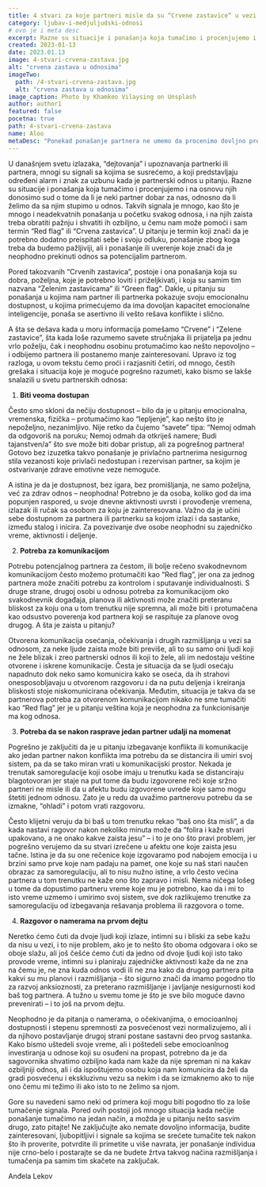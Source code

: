 ```yaml
---
title: 4 stvari za koje partneri misle da su “Crvene zastavice” u vezi – a nisu!
category: ljubav-i-medjuljudski-odnosi
# ovo je i meta desc
excerpt: Razne su situacije i ponašanja koja tumačimo i procenjujemo i na osnovu njih donosimo sud...
created: 2023-01-13
date: 2023.01.13
image: 4-stvari-crvena-zastava.jpg
alt: "crvena zastava u odnosima"
imageTwo:
  path: /4-stvari-crvena-zastava.jpg
  alt: "crvena zastava u odnosima"
image_caption: Photo by Khamkeo Vilaysing on Unsplash
author: author1
featured: false
pocetna: true
path: 4-stvari-crvena-zastava
name: Aloo
metaDesc: "Ponekad ponašanje partnera ne umemo da procenimo dovljno precizno i usled iskustava naših ili tuđih donosimo pogrešne zaključke"
---
```


U današnjem svetu izlazaka, “dejtovanja” i upoznavanja partnerki ili partnera, mnogi su signali sa kojima se susrećemo, a koji predstavljaju određeni alarm i znak za uzbunu kada je partnerski odnos u pitanju. Razne su situacije i ponašanja koja tumačimo i procenjujemo i na osnovu njih donosimo sud o tome da li je neki partner dobar za nas, odnosno da li želimo da sa njim stupimo u odnos. Takvih signala je mnogo, kao što je mnogo i neadekvatnih ponašanja u početku svakog odnosa, i na njih zaista treba obratiti pažnju i shvatiti ih ozbiljno, u čemu nam može pomoći i sam termin “Red flag” ili “Crvena zastavica”. U pitanju je termin koji znači da je potrebno dodatno preispitati sebe i svoju odluku, ponašanje zbog koga treba da budemo pažljiviji, ali i ponašanje ili uverenje koje znači da je neophodno prekinuti odnos sa potencijalim partnerom.

Pored takozvanih “Crvenih zastavica”, postoje i ona ponašanja koja su dobra, poželjna, koje je potrebno loviti i priželjkivati, i koja su samim tim nazvana “Zelenim zastavicama” ili “Green flag”. Dakle, u pitanju su ponašanja u kojima nam partner ili partnerka pokazuje svoju emocionalnu dostupnost, u kojima primećujemo da ima dovoljan kapacitet emocionalne inteligencije, ponaša se asertivno ili vešto rešava konflikte i slično. 

A šta se dešava kada u moru informacija pomešamo “Crvene” i “Zelene zastavice”, šta kada loše razumemo savete stručnjaka ili prijatelja pa jednu vrlo poželju, čak i neophodnu osobinu protumačimo kao nešto nepovoljno – i odbijemo partnera ili postanemo manje zainteresovani. Upravo iz tog razloga, u ovom tekstu ćemo proći i razjasniti četiri, od mnogo, čestih grešaka i situacija koje je moguće pogrešno razumeti, kako bismo se lakše snalazili u svetu partnerskih odnosa:

1. **Biti veoma dostupan**

Često smo skloni da nečiju dostupnost – bilo da je u pitanju emocionalna, vremenska, fizička – protumačimo kao “lepljenje”, kao nešto što je nepoželjno, nezanimljivo. Nije retko da čujemo “savete” tipa: “Nemoj odmah da odgovoriš na poruku; Nemoj odmah da otkriješ namere; Budi tajanstven/a” što sve može biti dobar pristup, ali za pogrešnog partnera! Gotovo bez izuzetka takvo ponašanje je privlačno partnerima nesigurnog stila vezanosti koje privlači nedostupan i rezervisan partner, sa kojim je ostvarivanje zdrave emotivne veze nemoguće. 

A istina je da je dostupnost, bez igara, bez promišljanja, ne samo poželjna, već za zdrav odnos – neophodna! Potrebno je da osoba, koliko god da ima popunjen raspored, u svoje dnevne aktivnosti uvrsti i provođenje vremena, izlazak ili ručak sa osobom za koju je zainteresovana. Važno da je učini sebe dostupnom za partnera ili partnerku sa kojom izlazi i da sastanke, između stalog i inicira. Za povezivanje dve osobe neophodni su zajedničko vreme, aktivnosti i deljenje.

2. **Potreba za komunikacijom**

Potrebu potencjalnog partnera za čestom, ili bolje rečeno svakodnevnom komunikacijom često možemo protumačiti kao “Red flag”, jer ona za jednog partnera može značiti potrebu za kontrolom i sputavanje individualnosti. S druge strane, drugoj osobi u odnosu potreba za komunikacijom oko svakodnevnik događaja, planova ili aktivnosti može značiti preteranu bliskost za koju ona u tom trenutku nije spremna, ali može biti i protumačena kao odsustvo poverenja kod partnera koji se raspituje za planove ovog drugog. A šta je zaista u pitanju?

Otvorena komunikacija osećanja, očekivanja i drugih razmišljanja u vezi sa odnosom, za neke ljude zaista može biti previše, ali to su samo oni ljudi koji ne žele blizak i zreo partnerski odnos ili koji to žele, ali im nedostaju veštine otvorene i iskrene komunikacije. Česta je situacija da se ljudi osećaju napadnuto dok neko samo komunicira kako se oseća, da ih strahovi onesposobljavaju u otvorenom razgovoru i da na putu deljenja i kreiranja bliskosti stoje niskomunicirana očekivanja. Međutim, situacija je takva da se partnerova potreba za otvorenom komunikacijom nikako ne sme tumačiti kao “Red flag” jer je u pitanju veština koja je neophodna za funkcionisanje ma kog odnosa.

3. **Potreba da se nakon rasprave jedan partner udalji na momenat**

Pogrešno je zaključiti da je u pitanju izbegavanje konflikta ili komunikacije ako jedan partner nakon konflikta ima potrebu da se distancira ili umiri svoj sistem, pa da se tako miran vrati u komunikacijski prostor. Nekada je trenutak samoregulacije koji osobe imaju u trenutku kada se distanciraju blagotovoran jer staje na put tome da budu izgovorene reči koje sržno partneri ne misle ili da u afektu budu izgovorene uvrede koje samo mogu štetiti jednom odnosu. Zato je u redu da uvažimo partnerovu potrebu da se izmakne, “ohladi” i potom vrati razgovoru.

Često klijetni veruju da bi baš u tom trenutku rekao “baš ono šta misli”, a da kada nastavi ragovor nakon nekoliko minuta može da “folira i kaže stvari upakovano, a ne onako kakve zaista jesu” – i to je ono što pravi problem, jer pogrešno verujemo da su stvari izrečene u afektu one koje zaista jesu tačne. Istina je da su one rečenice koje izgovaramo pod nabojem emocija i u brzini samo prve koje nam padaju na pamet, one koje su naš stari naučen obrazac za samoregulaciju, ali to nisu nužno istine, a vrlo često većina partnera u tom trenutku ne kaže ono što zapravo i misli. Nema ničega lošeg u tome da dopustimo partneru vreme koje mu je potrebno, kao da i mi to isto vreme uzmemo i umirimo svoj sistem, sve dok razlikujemo trenutke za samoregulaciju od izbegavanja rešavanja problema ili razgovora o tome.

4. **Razgovor o namerama na prvom dejtu**

Neretko ćemo čuti da dvoje ljudi koji izlaze, intimni su i bliski za sebe kažu da nisu u vezi, i to nije problem, ako je to nešto što oboma odgovara i oko se oboje slažu, ali još češće ćemo čuti da jedno od dvoje ljudi koji isto tako provode vreme, intimni su i planiraju zajedničke aktivnosti kaže da ne zna na čemu je, ne zna kuda odnos vodi ili ne zna kako da drugog partnera pita kakvi su mu planovi i razmišljanja – što sigurno znači da imamo pogodno tlo za razvoj anksioznosti, za preterano razmišljanje i javljanje nesigurnosti kod baš tog partnera. A tužno u svemu tome je što je sve bilo moguće davno prevenirati – i to još na prvom dejtu.

Neophodno je da pitanja o namerama, o očekivanjima, o emocioanlnoj dostupnosti i stepenu spremnosti za posvećenost vezi normalizujemo, ali i da njihovo postavljanje drugoj strani postane sastavni deo prvog sastanka. Kako bismo uštedeli svoje vreme, ali i poštedeli sebe emocioanlnog investiranja u odnose koji su osuđeni na propast, potrebno da je da sagovornika shvatimo ozbiljno kada nam kaže da nije spreman ni na kakav ozbiljniji odnos, ali i da ispoštujemo osobu koja nam komunicira da želi da gradi posvećenu i ekskluzivnu vezu sa nekim i da se izmaknemo ako to nije ono čemu mi težimo ili ako isto to ne želimo sa njom.

Gore su navedeni samo neki od primera koji mogu biti pogodno tlo za loše tumačenje signala. Pored ovih postoji još mnogo situacija kada nečije ponašanje tumačimo na jedan način, a možda je u pitanju nešto sasvim drugo, zato pitajte! Ne zaključujte ako nemate dovoljno informacija, budite zainteresovani, ljubopitljivi i signale sa kojima se srećete tumačite tek nakon što ih proverite, potvrdite ili primetite u više navrata, jer ponašanje individua nije crno-belo i postarajte se da ne budete žrtva takvog načina razmišljanja i tumačenja pa samim tim skačete na zaključak.

Anđela Lekov
